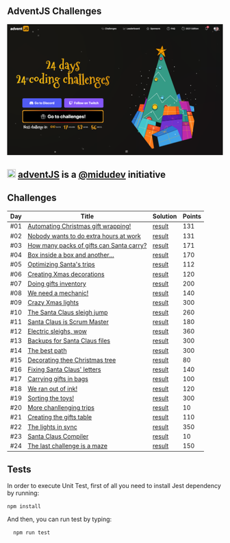 ## AdventJS Challenges

![adventJs](./assets/images/poster.png)

## <img src="https://adventjs.dev/android-icon-192x192.png" width="20" height="20" /> <strong> [adventJS](https://adventjs.dev/es) is a [@midudev](https://midu.dev/) initiative </strong>

## Challenges

| Day | Title                                                         | Solution                   | Points |
| --- | ------------------------------------------------------------- | -------------------------- | ------ |
| #01 | [Automating Christmas gift wrapping!](./day01/README.md)      | [result](./day01/day01.js) | 131    |
| #02 | [Nobody wants to do extra hours at work](./day02/README.md)   | [result](./day02/day02.js) | 131    |
| #03 | [How many packs of gifts can Santa carry?](./day03/README.md) | [result](./day03/day03.js) | 171    |
| #04 | [Box inside a box and another...](./day04/README.md)          | [result](./day04/day04.js) | 170    |
| #05 | [Optimizing Santa's trips](./day05/README.md)                 | [result](./day05/day05.js) | 112    |
| #06 | [Creating Xmas decorations](./day06/README.md)                | [result](./day06/day06.js) | 120    |
| #07 | [Doing gifts inventory](./day07/README.md)                    | [result](./day07/day07.js) | 200    |
| #08 | [We need a mechanic!](./day08/README.md)                      | [result](./day08/day08.js) | 140    |
| #09 | [Crazy Xmas lights](./day09/README.md)                        | [result](./day09/day09.js) | 300    |
| #10 | [The Santa Claus sleigh jump](./day10/README.md)              | [result](./day10/day10.js) | 260    |
| #11 | [Santa Claus is Scrum Master](./day11/README.md)              | [result](./day11/day11.js) | 180    |
| #12 | [Electric sleighs, wow](./day12/README.md)                    | [result](./day12/day12.js) | 360    |
| #13 | [Backups for Santa Claus files](./day13/README.md)            | [result](./day13/day13.js) | 300    |
| #14 | [The best path](./day14/README.md)                            | [result](./day14/day14.js) | 300    |
| #15 | [Decorating thee Christmas tree](./day15/README.md)           | [result](./day15/day15.js) | 80     |
| #16 | [Fixing Santa Claus' letters](./day16/README.md)              | [result](./day16/day16.js) | 140    |
| #17 | [Carrying gifts in bags](./day17/README.md)                   | [result](./day17/day17.js) | 100    |
| #18 | [We ran out of ink!](./day18/README.md)                       | [result](./day18/day18.js) | 120    |
| #19 | [Sorting the toys!](./day19/README.md)                        | [result](./day19/day19.js) | 300    |
| #20 | [More chanllenging trips](./day20/README.md)                  | [result](./day20/day20.js) | 10     |
| #21 | [Creating the gifts table](./day21/README.md)                 | [result](./day21/day21.js) | 110    |
| #22 | [The lights in sync](./day22/README.md)                       | [result](./day22/day22.js) | 350    |
| #23 | [Santa Claus Compiler](./day23/README.md)                     | [result](./day23/day23.js) | 10     |
| #24 | [The last challenge is a maze](./day24/README.md)             | [result](./day24/day24.js) | 150    |

## Tests

In order to execute Unit Test, first of all you need to install Jest dependency by running:

```
npm install
```

And then, you can run test by typing:

```
  npm run test
```
